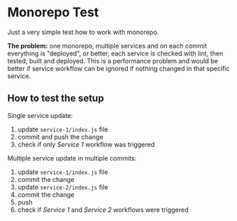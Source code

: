 # Monorepo Test

Just a very simple test how to work with monorepo.

**The problem:** one monorepo, multiple services and on each commit everything is "deployed", or better, each service is  checked with lint, then tested, built and deployed. This is a performance problem and would be better if service workflow can be ignored if nothing changed in that specific service.

## How to test the setup

Single service update:

1. update `service-1/index.js` file
1. commit and push the change
1. check if only *Service 1* workflow was triggered

Multiple service update in multiple commits:

1. update `service-1/index.js` file
1. commit the change
1. update `service-2/index.js` file
1. commit the change
1. push
1. check if *Service 1* and *Service 2* workflows were triggered
